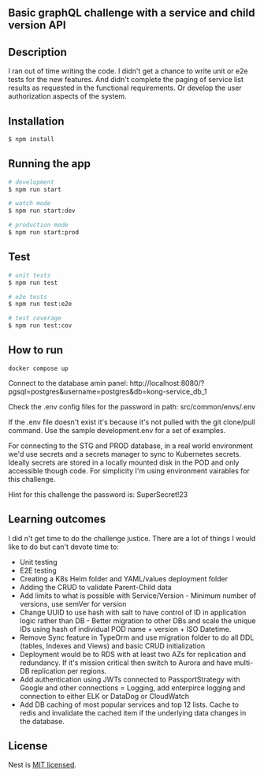 <h2>
Basic graphQL challenge with a service and child version API
</h2>

## Description

I ran out of time writing the code. I didn't get a chance to write unit or e2e tests for the new features.  And didn't complete the paging of service list results as requested in the functional requirements.  Or develop the user authorization aspects of the system.


## Installation

```bash
$ npm install
```

## Running the app

```bash
# development
$ npm run start

# watch mode
$ npm run start:dev

# production mode
$ npm run start:prod
```

## Test

```bash
# unit tests
$ npm run test

# e2e tests
$ npm run test:e2e

# test coverage
$ npm run test:cov
```

## How to run

```
docker compose up
```

Connect to the database amin panel:
http://localhost:8080/?pgsql=postgres&username=postgres&db=kong-service_db_1

Check the .env config files for the password in path: src/common/envs/.env

If the .env file doesn't exist it's because it's not pulled with the git clone/pull command.  Use the sample development.env for a set of examples.

For connecting to the STG and PROD database, in a real world environment we'd use secrets and a secrets manager to sync to Kubernetes secrets.  Ideally secrets are stored in a locally mounted disk in the POD and only accessible though code. For simplicity I'm using environment vairables for this challenge.

Hint for this challenge the password is: SuperSecret!23

## Learning outcomes

I did n't get time to do the challenge justice.  There are a lot of things I would like to do but can't devote time to:

- Unit testing
- E2E testing
- Creating a K8s Helm folder and YAML/values deployment folder
- Adding the CRUD to validate Parent-Child data
- Add limits to what is possible with Service/Version - Minimum number of versions, use semVer for version
- Change UUID to use hash with salt to have control of ID in application logic rather than DB - Better migration to other DBs and scale the unique IDs using hash of individual POD name + version + ISO Datetime.
- Remove Sync feature in TypeOrm and use migration folder to do all DDL (tables, Indexes and Views) and basic CRUD initialization
- Deployment would be to RDS with at least two AZs for replication and redundancy.  If it's mission critical then switch to Aurora and have multi-DB replication per regions.
- Add authentication using JWTs connected to PassportStrategy with Google and other connections
= Logging, add enterpirce logging and connection to either ELK or DataDog or CloudWatch
- Add DB caching of most popular services and top 12 lists.  Cache to redis and invalidate the cached item if the underlying data changes in the database.

## License

Nest is [MIT licensed](LICENSE).
